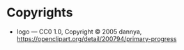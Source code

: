 # Copyrights

- logo &mdash; CC0 1.0, Copyright &copy; 2005 dannya, https://openclipart.org/detail/200794/primary-progress
